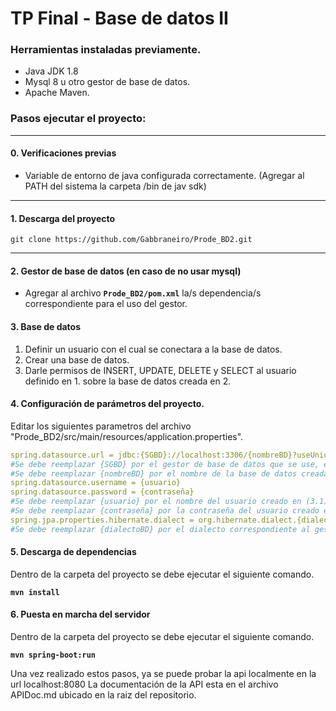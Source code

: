 # TP Final - Base de datos II

### Herramientas instaladas previamente.
- Java JDK 1.8
- Mysql 8 u otro gestor de base de datos.	
- Apache Maven.




### Pasos ejecutar el proyecto:

------------


#### 0. Verificaciones previas
- Variable de entorno de java configurada correctamente. (Agregar al PATH del sistema la carpeta /bin de jav sdk)

------------


#### 1. Descarga del proyecto 
	git clone https://github.com/Gabbraneiro/Prode_BD2.git

------------


#### 2. Gestor de base de datos  (en caso de no usar mysql)
- Agregar al archivo **`Prode_BD2/pom.xml`** la/s dependencia/s correspondiente para el uso del gestor.

#### 3. Base de datos
1. Definir un usuario con el cual se conectara a la base de datos.
2. Crear una base de datos.
3. Darle permisos de INSERT, UPDATE, DELETE y SELECT al usuario definido en 1. sobre la base de datos creada en 2.
	
#### 4. Configuración de parámetros del proyecto.
Editar los siguientes parametros del archivo "Prode_BD2/src/main/resources/application.properties".


```yaml
spring.datasource.url = jdbc:{SGBD}://localhost:3306/{nombreBD}?useUnicode=true&useJDBCCompliantTimezoneShift=true&useLegacyDatetimeCode=false&serverTimezone=UTC
#Se debe reemplazar {SGBD} por el gestor de base de datos que se use, en caso de usar mysql no cambiar.
#Se debe reemplazar {nombreBD} por el nombre de la base de datos creada en (3.2).
spring.datasource.username = {usuario}
spring.datasource.password = {contraseña}
#Se debe reemplazar {usuario} por el nombre del usuario creado en (3.1).
#Se debe reemplazar {contraseña} por la contraseña del usuario creado en (3.1).
spring.jpa.properties.hibernate.dialect = org.hibernate.dialect.{dialectoBD}
#Se debe reemplazar {dialectoBD} por el dialecto correspondiente al gestor instalado en (2)
```



#### 5. Descarga de dependencias 
Dentro de la carpeta del proyecto se debe ejecutar el siguiente comando.

**`mvn install`**

#### 6. Puesta en marcha del servidor 
Dentro de la carpeta del proyecto se debe ejecutar el siguiente comando.

**`mvn spring-boot:run`**

Una vez realizado estos pasos, ya se puede probar la api localmente en la url localhost:8080
La documentación de la API esta en el archivo APIDoc.md ubicado en la raiz del repositorio.
